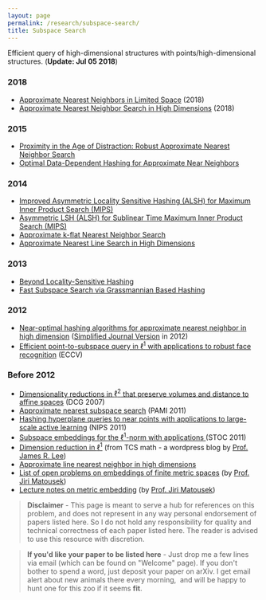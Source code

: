 ```yaml
---
layout: page
permalink: /research/subspace-search/
title: Subspace Search
---
```

Efficient query of high-dimensional structures with points/high-dimensional structures. (**Update: Jul 05 2018**)

### 2018
  +  [Approximate Nearest Neighbors in Limited Space](https://arxiv.org/abs/1807.00112) (2018)
  +  [Approximate Nearest Neighbor Search in High Dimensions](https://arxiv.org/abs/1806.09823) (2018)

### 2015
  +  [Proximity in the Age of Distraction: Robust Approximate Nearest Neighbor Search](http://arxiv.org/abs/1511.07357)
  +  [Optimal Data-Dependent Hashing for Approximate Near Neighbors](http://arxiv.org/abs/1501.01062)   

### 2014
  +  [Improved Asymmetric Locality Sensitive Hashing (ALSH) for Maximum Inner Product Search (MIPS)](http://arxiv.org/abs/1410.5410)
  +  [Asymmetric LSH (ALSH) for Sublinear Time Maximum Inner Product Search (MIPS)](http://arxiv.org/abs/1405.5869)
  +  [Approximate k-flat Nearest Neighbor Search](http://arxiv.org/abs/1411.1519)
  +  [Approximate Nearest Line Search in High Dimensions](www.mit.edu/~mahabadi/NLS.pdf)

### 2013 
  +  [Beyond Locality-Sensitive Hashing](http://arxiv.org/abs/1306.1547)
  +  [Fast Subspace Search via Grassmannian Based Hashing](http://www.cv-foundation.org/openaccess/content_iccv_2013/papers/Wang_Fast_Subspace_Search_2013_ICCV_paper.pdf)

### 2012
  +  [Near-optimal hashing algorithms for approximate nearest neighbor in high dimension](http://www.mit.edu/~andoni/LSH/) ([Simplified Journal Version](http://valis.cs.uiuc.edu/~sariel/research/papers/12/him/) in 2012)
  +  [Efficient point-to-subspace query in $\ell^1$ with applications to robust face recognition](http://arxiv.org/abs/1208.0432) (ECCV)

### Before 2012
  +  [Dimensionality reductions in $\ell^2$ that preserve volumes and distance to affine spaces](http://www.cs.toronto.edu/~avner/papers/vol-dim-red.pdf) (DCG 2007)
  +  [Approximate nearest subspace search](http://webee.technion.ac.il/~lihi/Publications/10-ANS-PAMI.pdf) (PAMI 2011)
  +  [Hashing hyperplane queries to near points with applications to large-scale active learning](http://vision.cs.utexas.edu/projects/activehash/) (NIPS 2011)
  +  [Subspace embeddings for the $\ell^1$-norm with applications ](http://www.almaden.ibm.com/cs/people/dpwoodru/sw.pdf) (STOC 2011)
  +  [Dimension reduction in $\ell^1$](http://tcsmath.wordpress.com/2010/02/19/open-problem-dimension-reduction-in-l_1/) (from TCS math - a wordpress blog by [Prof. James R. Lee](http://homes.cs.washington.edu/~jrl/))
  +  [Approximate line nearest neighbor in high dimensions](http://dl.acm.org/citation.cfm?id=1496803)
  +  [List of open problems on embeddings of finite metric spaces](http://kam.mff.cuni.cz/~matousek/metrop.ps) (by [Prof. Jiri Matousek](http://kam.mff.cuni.cz/~matousek/))
  +  [Lecture notes on metric embedding](http://kam.mff.cuni.cz/~matousek/ba-a4.pdf) (by [Prof. Jiri Matousek](http://kam.mff.cuni.cz/~matousek/))
  
> **Disclaimer** - This page is meant to serve a hub for references on this problem, and does not represent in any way personal endorsement of papers listed here. So I do not hold any responsibility for quality and technical correctness of each paper listed here. The reader is advised to use this resource with discretion.

> **If you'd like your paper to be listed here**  - Just drop me a few lines via email (which can be found on "Welcome" page). If you don't bother to spend a word, just deposit your paper on arXiv. I get email alert about new animals there every morning,  and will be happy to hunt one for this zoo if it seems **fit**. 
